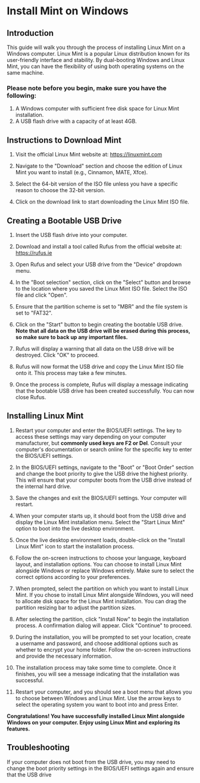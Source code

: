 # Install Mint on Windows

## Introduction
This guide will walk you through the process of installing Linux Mint on a Windows computer. Linux Mint is a popular Linux distribution known for its user-friendly interface and stability. By dual-booting Windows and Linux Mint, you can have the flexibility of using both operating systems on the same machine.

### **Please note before you begin, make sure you have the following:**
 1. A Windows computer with sufficient free disk space for Linux Mint installation.
 2. A USB flash drive with a capacity of at least 4GB.

## Instructions to Download Mint

1. Visit the official Linux Mint website at: https://linuxmint.com 

2. Navigate to the "Download" section and choose the edition of Linux Mint you want to install (e.g., Cinnamon, MATE, Xfce).

3. Select the 64-bit version of the ISO file unless you have a specific reason to choose the 32-bit version.

4. Click on the download link to start downloading the Linux Mint ISO file.

## Creating a Bootable USB Drive
1. Insert the USB flash drive into your computer.

2. Download and install a tool called Rufus from the official website at: https://rufus.ie

3. Open Rufus and select your USB drive from the "Device" dropdown menu.

4. In the "Boot selection" section, click on the "Select" button and browse to the location where you saved the Linux Mint ISO file. Select the ISO file and click "Open".

5. Ensure that the partition scheme is set to "MBR" and the file system is set to "FAT32".

6. Click on the "Start" button to begin creating the bootable USB drive. **Note that all data on the USB drive will be erased during this process, so make sure to back up any important files.**

7. Rufus will display a warning that all data on the USB drive will be destroyed. Click "OK" to proceed.

8. Rufus will now format the USB drive and copy the Linux Mint ISO file onto it. This process may take a few minutes.

9. Once the process is complete, Rufus will display a message indicating that the bootable USB drive has been created successfully. You can now close Rufus.

## Installing Linux Mint

1. Restart your computer and enter the BIOS/UEFI settings. The key to access these settings may vary depending on your computer manufacturer, but **commonly used keys are F2 or Del**. Consult your computer's documentation or search online for the specific key to enter the BIOS/UEFI settings.

2. In the BIOS/UEFI settings, navigate to the "Boot" or "Boot Order" section and change the boot priority to give the USB drive the highest priority. This will ensure that your computer boots from the USB drive instead of the internal hard drive.

3. Save the changes and exit the BIOS/UEFI settings. Your computer will restart.

4. When your computer starts up, it should boot from the USB drive and display the Linux Mint installation menu. Select the "Start Linux Mint" option to boot into the live desktop environment.

5. Once the live desktop environment loads, double-click on the "Install Linux Mint" icon to start the installation process.

6. Follow the on-screen instructions to choose your language, keyboard layout, and installation options. You can choose to install Linux Mint alongside Windows or replace Windows entirely. Make sure to select the correct options according to your preferences.

7. When prompted, select the partition on which you want to install Linux Mint. If you chose to install Linux Mint alongside Windows, you will need to allocate disk space for the Linux Mint installation. You can drag the partition resizing bar to adjust the partition sizes.

8. After selecting the partition, click "Install Now" to begin the installation process. A confirmation dialog will appear. Click "Continue" to proceed.

9. During the installation, you will be prompted to set your location, create a username and password, and choose additional options such as whether to encrypt your home folder. Follow the on-screen instructions and provide the necessary information.

10. The installation process may take some time to complete. Once it finishes, you will see a message indicating that the installation was successful.

11. Restart your computer, and you should see a boot menu that allows you to choose between Windows and Linux Mint. Use the arrow keys to select the operating system you want to boot into and press Enter.

**Congratulations! You have successfully installed Linux Mint alongside Windows on your computer. Enjoy using Linux Mint and exploring its features.**

## Troubleshooting
If your computer does not boot from the USB drive, you may need to change the boot priority settings in the BIOS/UEFI settings again and ensure that the USB drive
